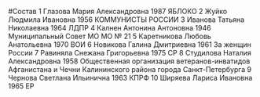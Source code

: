 #Состав
1 Глазова Мария Александровна 1987 ЯБЛОКО
2 Жуйко Людмила Ивановна 1956 КОММУНИСТЫ РОССИИ
3 Иванова Татьяна Николаевна 1964 ЛДПР
4 Калнен Антонина Антоновна 1946 Муниципальный Совет МО МО № 21
5 Каретникова Любовь Анатольевна 1970 ВОИ
6 Новикова Галина Дмитриевна 1961 За женщин России
7 Равиняла Снежана Григорьевна 1975 СР
8 Студилова Наталия Александровна 1958 Общественная организация ветеранов-инватидов Афганистана и Чечни Калининского района города Санкт-Петербурга
9 Чернова Светлана Ильинична 1963 КПРФ
10 Ширяева Лариса Ивановна 1965 ЕР
